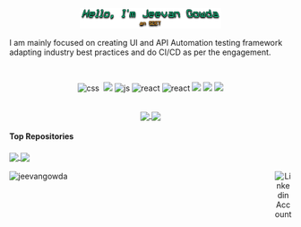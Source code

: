 <p align="center"><img width="50%" src="Hello-Im-Jeevan-Gowda.png"></p>


I am mainly focused on creating UI and API Automation testing framework adapting industry best practices and do CI/CD as per the engagement.

</br>

<p align="center">
  <img src='https://upload.wikimedia.org/wikipedia/en/3/30/Java_programming_language_logo.svg' alt="css" width="auto" height="40">&nbsp;
  <img src='https://upload.wikimedia.org/wikipedia/commons/4/44/Spring_Framework_Logo_2018.svg' height='40' width='auto'>
  <img src='https://upload.wikimedia.org/wikipedia/commons/6/6a/JavaScript-logo.png' height='40' width='auto' alt="js">
  <img src="https://upload.wikimedia.org/wikipedia/commons/c/c3/Python-logo-notext.svg" alt="react" width="auto" height="40"/>
  <img src="https://upload.wikimedia.org/wikipedia/commons/b/ba/Pytest_logo.svg" alt="react" width="auto" height="40"/>
  <img src="https://upload.wikimedia.org/wikipedia/commons/9/9f/Selenium_logo.svg" width='auto' height="40"/>
  <img src="https://upload.wikimedia.org/wikipedia/commons/e/e3/Jenkins_logo_with_title.svg" width='auto' height="40"/>
  <img src="https://www.docker.com/wp-content/uploads/2022/03/Moby-logo.png" width='auto' height="40"/>
  
<p align="center">
  
<br>
  
<a href="https://github.com/jeevanpgowda/github-readme-stats">
  <img align="center" src="https://github-readme-stats.vercel.app/api/top-langs/?username=jeevanpgowda&layout=compact&theme=codeSTACKr&hide=glsl,python" />
</a>
<a href="https://github.com/jeevanpgowda/github-readme-stats">
  <img align="center" src="https://github-readme-stats.vercel.app/api?username=jeevanpgowda&show_icons=true&theme=codeSTACKr&line_height=27" />
</a>

#### Top Repositories

<a href="https://github.com/jeevanpgowda/Capstone-RestAssured">
  <img align="center" src="https://github-readme-stats.vercel.app/api/pin/?username=jeevanpgowda&repo=Capstone-RestAssured&theme=date_night" />
</a>
<a href="https://github.com/jeevanpgowda/Appium_Swag_Labs">
  <img align="center" src="https://github-readme-stats.vercel.app/api/pin/?username=jeevanpgowda&repo=Appium_Swag_Labs&theme=date_night" />
</a>

<br />
<br />

<div align=center>
  <a href="https://www.linkedin.com/in/jeevan-p-48701b166/"><img align="right" src="https://cdn.worldvectorlogo.com/logos/linkedin-icon-2.svg" title="Linkedin" alt="Linkedin Account" width="30"/><img align="left" src="https://komarev.com/ghpvc/?username=jeevangowda" alt="jeevangowda" /></a>
</div>
